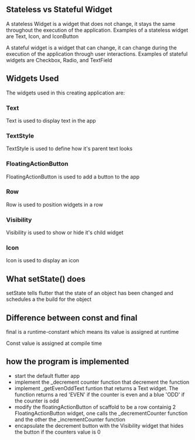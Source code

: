 ## Stateless vs Stateful Widget

A stateless Widget is a widget that does not change, it stays the same throughout the execution of the application. Examples of a stateless widget are Text, Icon, and IconButton

A stateful widget is a widget that can change, it can change during the execution of the application through user interactions. Examples of stateful widgets are  Checkbox, Radio, and TextField

## Widgets Used

The widgets used in this creating application are:

### Text

Text is used to display text in the app

### TextStyle

TextStyle is used to define how it's parent text looks

### FloatingActionButton

FloatingActionButton is used to add a button to the app

### Row

Row is used to position widgets in a row

### Visibility

Visibility is used to show or hide it's child widget

### Icon

Icon is used to display an icon

## What setState() does

setState tells flutter that the state of an object has been changed and schedules a the build for the object

## Difference between const and final

final is a runtime-constant which means its value is assigned at runtime

Const value is assigned at compile time

## how the program is implemented

- start the default flutter app
- implement the _decrement counter function that decrement the function
- implement _getEvenOddText funtion that returns a Text widget. The function returns a red 'EVEN' if the counter is even and a blue 'ODD' if the counter is odd
- modify the floatingActionButton of scaffold to be a row containig 2 FloatingActionButton widget, one calls the _decrementCounter function and the other the _incrementCounter function
- encapsulate the decrement button with the Visibility widget that hides the button if the counters value is 0

